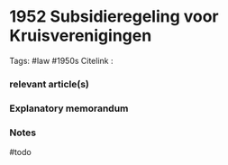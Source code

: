 # 1952 Subsidieregeling voor Kruisverenigingen
Tags: #law #1950s
Citelink :


### relevant article(s)

### Explanatory memorandum

### Notes

#todo